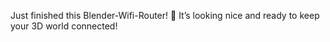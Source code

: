 Just finished this Blender-Wifi-Router! 📶 It’s looking nice and ready to keep your 3D world connected!
